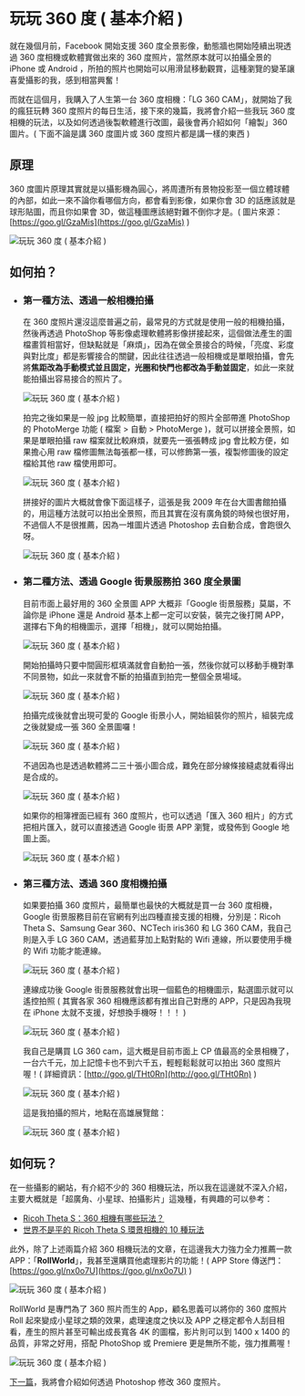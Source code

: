 # 玩玩 360 度 ( 基本介紹 ) 

就在幾個月前，Facebook 開始支援 360 度全景影像，動態牆也開始陸續出現透過 360 度相機或軟體實做出來的 360 度照片，當然原本就可以拍攝全景的 iPhone 或 Android ，所拍的照片也開始可以用滑鼠移動觀賞，這種瀏覽的變革讓喜愛攝影的我，感到相當興奮！

而就在這個月，我購入了人生第一台 360 度相機：「LG 360 CAM」，就開始了我的瘋狂玩轉 360 度照片的每日生活，接下來的幾篇，我將會介紹一些我玩 360 度相機的玩法，以及如何透過後製軟體進行改圖，最後會再介紹如何「繪製」360 圖片。( 下面不論是講 360 度圖片或 360 度照片都是講一樣的東西 )

## 原理

360 度圖片原理其實就是以攝影機為圓心，將周遭所有景物投影至一個立體球體的內部，如此一來不論你看哪個方向，都會看到影像，如果你會 3D 的話應該就是球形貼圖，而且你如果會 3D，做這種圖應該絕對難不倒你才是。( 圖片來源：[https://goo.gl/GzaMis](https://goo.gl/GzaMis) )

![玩玩 360 度 ( 基本介紹 ) ](/img/articles/201607/20160728_1_02.jpg)

## 如何拍？

- ### 第一種方法、透過一般相機拍攝

	在 360 度照片還沒這麼普遍之前，最常見的方式就是使用一般的相機拍攝，然後再透過 PhotoShop 等影像處理軟體將影像拼接起來，這個做法產生的圖檔畫質相當好，但缺點就是「麻煩」，因為在做全景接合的時候，「亮度、彩度與對比度」都是影響接合的關鍵，因此往往透過一般相機或是單眼拍攝，會先將**焦距改為手動模式並且固定，光圈和快門也都改為手動並固定**，如此一來就能拍攝出容易接合的照片了。

	![玩玩 360 度 ( 基本介紹 ) ](/img/articles/201607/20160728_1_04.jpg)

	拍完之後如果是一般 jpg 比較簡單，直接把拍好的照片全部帶進 PhotoShop 的 PhotoMerge 功能 ( 檔案 > 自動 > PhotoMerge )，就可以拼接全景照，如果是單眼拍攝 raw 檔案就比較麻煩，就要先一張張轉成 jpg 會比較方便，如果擔心用 raw 檔修圖無法每張都一樣，可以修飾第一張，複製修圖後的設定檔給其他 raw 檔使用即可。

	![玩玩 360 度 ( 基本介紹 ) ](/img/articles/201607/20160728_1_05.jpg)

	拼接好的圖片大概就會像下面這樣子，這張是我 2009 年在台大圖書館拍攝的，用這種方法就可以拍出全景照，而且其實在沒有廣角鏡的時候也很好用，不過個人不是很推薦，因為一堆圖片透過 Photoshop 去自動合成，會跑很久呀。

	![玩玩 360 度 ( 基本介紹 ) ](/img/articles/201607/20160728_1_03.jpg)

- ### 第二種方法、透過 Google 街景服務拍 360 度全景圖

	目前市面上最好用的 360 全景圖 APP 大概非「Google 街景服務」莫屬，不論你是 iPhone 還是 Android 基本上都一定可以安裝，裝完之後打開 APP，選擇右下角的相機圖示，選擇「相機」，就可以開始拍攝。

	![玩玩 360 度 ( 基本介紹 ) ](/img/articles/201607/20160728_1_06.jpg)

	開始拍攝時只要中間圓形框填滿就會自動拍一張，然後你就可以移動手機對準不同景物，如此一來就會不斷的拍攝直到拍完一整個全景場域。

	![玩玩 360 度 ( 基本介紹 ) ](/img/articles/201607/20160728_1_07.jpg)

	拍攝完成後就會出現可愛的 Google 街景小人，開始組裝你的照片，組裝完成之後就變成一張 360 全景圖囉！

	![玩玩 360 度 ( 基本介紹 ) ](/img/articles/201607/20160728_1_08.jpg)

	不過因為也是透過軟體將二三十張小圖合成，難免在部分線條接縫處就看得出是合成的。

	![玩玩 360 度 ( 基本介紹 ) ](/img/articles/201607/20160728_1_09.jpg)

	如果你的相簿裡面已經有 360 度照片，也可以透過「匯入 360 相片」的方式把相片匯入，就可以直接透過 Google 街景 APP 瀏覽，或發佈到 Google 地圖上面。

	![玩玩 360 度 ( 基本介紹 ) ](/img/articles/201607/20160728_1_10.jpg)

- ### 第三種方法、透過 360 度相機拍攝

	如果要拍攝 360 度照片，最簡單也最快的大概就是買一台 360 度相機，Google 街景服務目前在官網有列出四種直接支援的相機，分別是：Ricoh Theta S、Samsung Gear 360、NCTech iris360 和 LG 360 CAM，我自己則是入手 LG 360 CAM，透過藍芽加上點對點的 Wifi 連線，所以要使用手機的 Wifi 功能才能連線。

	![玩玩 360 度 ( 基本介紹 ) ](/img/articles/201607/20160728_1_11.jpg)

	連線成功後 Google 街景服務就會出現一個藍色的相機圖示，點選圖示就可以遙控拍照 ( 其實各家 360 相機應該都有推出自己對應的 APP，只是因為我現在 iPhone 太就不支援，好想換手機呀！！！ )

	![玩玩 360 度 ( 基本介紹 ) ](/img/articles/201607/20160728_1_12.jpg)

	我自己是購買 LG 360 cam，這大概是目前市面上 CP 值最高的全景相機了，一台六千元，加上記憶卡也不到六千五，輕輕鬆鬆就可以拍出 360 度照片喔！( 詳細資訊：[http://goo.gl/THt0Rn](http://goo.gl/THt0Rn) )

	![玩玩 360 度 ( 基本介紹 ) ](/img/articles/201607/20160728_1_13.jpg)

	這是我拍攝的照片，地點在高雄展覽館：

	![玩玩 360 度 ( 基本介紹 ) ](/img/articles/201607/20160728_1_14.jpg)

## 如何玩？
 
在一些攝影的網站，有介紹不少的 360 相機玩法，所以我在這邊就不深入介紹，主要大概就是「超廣角、小星球、拍攝影片」這幾種，有興趣的可以參考：

- [Ricoh Theta S：360 相機有哪些玩法？](http://www.imagejoy.com/article/537)
- [世界不是平的 Ricoh Theta S 環景相機的 10 種玩法](http://www.mobile01.com/newsdetail.php?id=17697)

此外，除了上述兩篇介紹 360 相機玩法的文章，在這邊我大力強力全力推薦一款 APP：「**RollWorld**」，我甚至還購買他處理影片的功能！( APP Store 傳送門：[https://goo.gl/nx0o7U](https://goo.gl/nx0o7U) )

![玩玩 360 度 ( 基本介紹 ) ](/img/articles/201607/20160728_1_15.jpg)

RollWorld 是專門為了 360 照片而生的 App，顧名思義可以將你的 360 度照片 Roll 起來變成小星球之類的效果，處理速度之快以及 APP 之穩定都令人刮目相看，產生的照片甚至可輸出成長寬各 4K 的圖檔，影片則可以到 1400 x 1400 的品質，非常之好用，搭配 PhotoShop 或 Premiere 更是無所不能，強力推薦喔！

![玩玩 360 度 ( 基本介紹 ) ](/img/articles/201607/20160728_1_16.jpg)

[下一篇](http://www.oxxostudio.tw/articles/201607/panorama-360-2.html)，我將會介紹如何透過 Photoshop 修改 360 度照片。


